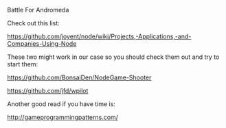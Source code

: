 Battle For Andromeda

Check out this list:

https://github.com/joyent/node/wiki/Projects,-Applications,-and-Companies-Using-Node

These two might work in our case so you should check them out and try to start them:

https://github.com/BonsaiDen/NodeGame-Shooter

https://github.com/jfd/wpilot


Another good read if you have time is:

http://gameprogrammingpatterns.com/
